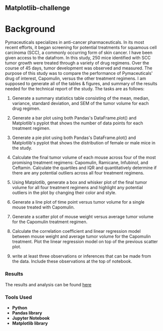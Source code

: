 ## Matplotlib-challenge

# Background
Pymaceuticals specializes in anti-cancer pharmaceuticals. In its most recent efforts, it began screening for potential treatments for squamous cell carcinoma (SCC), a commonly occurring form of skin cancer.
I have been given access to the datafrom. In this study, 250 mice identified with SCC tumor growth were treated through a variety of drug regimens. Over the course of 45 days, tumor development was observed and measured. The purpose of this study was to compare the performance of Pymaceuticals' drug of interest, Capomulin, versus the other treatment regimens. I am supposed to generate all of the tables & figures, and summary of the results needed for the technical report of the study. The tasks are as follows:

1. Generate a summary statistics table consisting of the mean, median, variance, standard deviation, and SEM of the tumor volume for each drug regimen.

2. Generate a bar plot using both Pandas's DataFrame.plot() and Matplotlib's pyplot that shows the number of data points for each treatment regimen.

3. Generate a pie plot using both Pandas's DataFrame.plot() and Matplotlib's pyplot that shows the distribution of female or male mice in the study.

4. Calculate the final tumor volume of each mouse across four of the most promising treatment regimens: Capomulin, Ramicane, Infubinol, and Ceftamin. Calculate the quartiles and IQR and quantitatively determine if there are any potential outliers across all four treatment regimens.

5. Using Matplotlib, generate a box and whisker plot of the final tumor volume for all four treatment regimens and highlight any potential outliers in the plot by changing their color and style.

6. Generate a line plot of time point versus tumor volume for a single mouse treated with Capomulin.

7. Generate a scatter plot of mouse weight versus average tumor volume for the Capomulin treatment regimen.

8. Calculate the correlation coefficient and linear regression model between mouse weight and average tumor volume for the Capomulin treatment. Plot the linear regression model on top of the previous scatter plot.

9.  write at least three observations or inferences that can be made from the data. Include these observations at the top of notebook.

### Results
The results and analysis can be found [here](https://github.com/sahobitayo/matplotlib-challenge/blob/master/Pymaceutical.ipynb)

### Tools Used
- **Python**
- **Pandas library**
- **Jupyter Notebook**
- **Matplotlib library**
